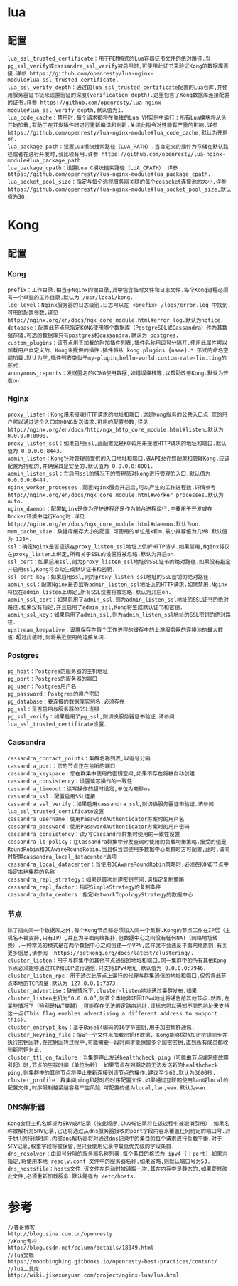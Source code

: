 # lua
## 配置
    lua_ssl_trusted_certificate：用于PEM格式的Lua容器证书文件的绝对路径.当pg_ssl_verify或cassandra_ssl_verify被启用时,可使用此证书来验证Kong的数据库连接.详参 https://github.com/openresty/lua-nginx-module#lua_ssl_trusted_certificate.
    lua_ssl_verify_depth：通过由lua_ssl_trusted_certificate配置的Lua仓库,并使用服务器证书链来设置验证的深度(verification depth).这里包含了Kong数据库连接配置的证书.详参 https://github.com/openresty/lua-nginx-module#lua_ssl_verify_depth,默认值为1.
    lua_code_cache：禁用时,每个请求都将在单独的Lua VM实例中运行：所有Lua模块将从头开始加载,有助于在开发插件时进行重新编译和刷新.关闭此指令对性能有严重的影响.详参 https://github.com/openresty/lua-nginx-module#lua_code_cache,默认为开启on.
    lua_package_path：设置Lua模块搜索路径（LUA_PATH）.当自定义的插件为存储在默认路径或者在进行开发时,会比较有用.详参 https://github.com/openresty/lua-nginx-module#lua_package_path.
    lua_package_cpath：设置Lua C模块搜索路径（LUA_CPATH）.详参 https://github.com/openresty/lua-nginx-module#lua_package_cpath.
    lua_socket_pool_size：指定与每个远程服务器关联的每个cosocket连接池的大小.详参  https://github.com/openresty/lua-nginx-module#lua_socket_pool_size,默认值为30.

# Kong
## 配置
### Kong
    prefix：工作目录.相当于Nginx的根目录,其中包含临时文件和日志文件.每个Kong进程必须有一个单独的工作目录.默认为 /usr/local/kong.
    log_level：Nginx服务器的日志级别.日志可以在 <prefix> /logs/error.log 中找到.可用的配置参数,详见 http://nginx.org/en/docs/ngx_core_module.html#error_log.默认为notice.
    database：配置此节点来指定KONG使用哪个数据库（PostgreSQL或Cassandra）作为其数据存储.可选的数据库只有postgres和cassandra.默认为 postgres.
    custom_plugins：该节点用于加载的附加插件列表,插件名称用逗号分隔开.使用此属性可以加载用户自定义的、Kong未提供的插件.插件将从 kong.plugins {name}.* 形式的命名空间加载.默认为空,插件列表类似于my-plugin,hello-world,custom-rate-limiting的形式.
    anonymous_reports：发送匿名的KONG使用数据,如错误堆栈等,以帮助改善Kong.默认为开启on.

### Nginx
    proxy_listen：Kong用来接收HTTP请求的地址和端口.这是Kong服务的公共入口点,您的用户可以通过这个入口向KONG发送请求.可用的配置参数,详见  http://nginx.org/en/docs/http/ngx_http_core_module.html#listen.默认为 0.0.0.0:8000.
    proxy_listen_ssl：如果启用ssl,此配置就是KONG用来接收HTTP请求的地址和端口.默认值为 0.0.0.0:8443.
    admin_listen：Kong针对管理员提供的入口地址和端口.该API允许您配置和管理Kong,应该配置为持私的,并确保其是安全的.默认值为 0.0.0.0:8001.
    admin_listen_ssl：在启用ssl的情况下的管理员对kong进行管理的入口.默认值为 0.0.0.0:8444.
    nginx_worker_processes：配置Nginx服务开启后,可以产生的工作进程数.详情参考 http://nginx.org/en/docs/ngx_core_module.html#worker_processes.默认为 auto.
    nginx_daemon：配置Nginx是作为守护进程还是作为前台进程运行.主要用于开发或在Docker环境中运行Kong时.详见 http://nginx.org/en/docs/ngx_core_module.html#daemon.默认为on.
    mem_cache_size：数据库缓存大小的配置.可使用的单位是k和m,最小推荐值为几MB.默认值为 128M.
    ssl：确定Nginx是否应该在proxy_listen_ssl地址上侦听HTTP请求.如果禁用,Nginx将仅在proxy_listen上绑定,所有关于SSL的设置将被忽略.默认为开启on.
    ssl_cert：如果启用ssl,则为proxy_listen_ssl地址的SSL证书的绝对路径.如果没有指定并启用ssl,Kong将自动生成默认证书和密钥.
    ssl_cert_key：如果启用ssl,则为proxy_listen_ssl地址的SSL密钥的绝对路径.
    admin_ssl：配置Nginx是否监听admin_listen_ssl地址上的HTTP请求.如果禁用,Nginx将仅在admin_listen上绑定,所有SSL设置将被忽略.默认为开启on.
    admin_ssl_cert：如果启用了admin_ssl,则为admin_listen_ssl地址的SSL证书的绝对路径.如果没有指定,并且启用了admin_ssl,Kong将生成默认证书和密钥.
    admin_ssl_key：如果启用了admin_ssl,则为admin_listen_ssl地址的SSL密钥的绝对路径.
    upstream_keepalive：设置保存在每个工作进程的缓存中的上游服务器的连接池的最大数值.超过此值时,则将最近使用的连接关闭.

### Postgres
    pg_host：Postgres的服务器的主机地址
    pg_port：Postgres的服务器的端口
    pg_user：Postgres用户名
    pg_password：Postgres的用户密码
    pg_database：要连接的数据库实例名,必须存在
    pg_ssl：是否启用与服务器的SSL连接
    pg_ssl_verify：如果启用了pg_ssl,则切换服务器证书验证.请参阅lua_ssl_trusted_certificate设置.

### Cassandra
    cassandra_contact_points：集群名称列表,以逗号分隔
    cassandra_port：您的节点正在监听的端口
    cassandra_keyspace：您在群集中使用的密钥空间,如果不存在将被自动创建
    cassandra_consistency：设置读写操作的一致性
    cassandra_timeout：读写操作的超时设定,单位为毫秒ms
    cassandra_ssl：配置启用SSL连接
    cassandra_ssl_verify：如果启用cassandra_ssl,则切换服务器证书验证.请参阅lua_ssl_trusted_certificate设置
    cassandra_username：使用PasswordAuthenticator方案时的用户名
    cassandra_password：使用PasswordAuthenticator方案时的用户密码
    cassandra_consistency：读/写Cassandra群集时使用的一致性设置
    cassandra_lb_policy：在Cassandra群集中分发查询时使用的负载均衡策略.接受的值是RoundRobin和DCAwareRoundRobin.当且仅当您使用多数据中心集群时方可配置,此时,请同时配置cassandra_local_datacenter选项
    cassandra_local_datacenter：当使用DCAwareRoundRobin策略时,必须在KONG节点中指定本地集群的名称
    cassandra_repl_strategy：如果是首次创建密钥空间,请指定复制策略
    cassandra_repl_factor：指定SimpleStrategy的复制条件
    cassandra_data_centers：指定NetworkTopologyStrategy的数据中心

### 节点
    除了指向同一个数据库之外,每个Kong节点都必须加入同一个集群.Kong的节点工作在IP层（主机名不被支持,只有IP）,并且为平面网络拓扑,但数据中心之间没有任何NAT（网络地址转换）.一种常见的模式是在两个数据中心之间创建一个VPN,这样就不会违反平面网络原则.有关更多信息,请参阅  https://getkong.org/docs/latest/clustering/.
    cluster_listen：用于与群集中的其他节点通信的地址和端口.同一集群中的所有其他Kong节点必须能够通过TCP和UDP进行通信.只支持IPv4地址.默认值为 0.0.0.0:7946.
    cluster_listen_rpc：用于通过此节点上运行的代理与群集通信的地址和端口.仅包含此节点本地的TCP流量.默认为 127.0.0.1:7373.
    cluster_advertise：缺省情况下,cluster-listen地址通过集群发布.如果cluster_listen主机为“0.0.0.0”,则首个本地非环回IPv4地址将通告给其他节点.然而,在某些情况下（特别是NAT穿越）,可能存在无法绑定路由地址.该标志可以通知不同的地址来支持这一点(This flag enables advertising a different address to support this).
    cluster_encrypt_key：基于Base64编码的16字节密钥,用于加密集群通讯.
    cluster_keyring_file：指定一个文件来加载密钥环数据. Kong能够保持加密密钥同步并执行密钥回转.在密钥回转过程中,可能需要一段时间才能保留多个加密密钥,直到所有成员都收到新密钥为止.
    cluster_ttl_on_failure：当集群停止发送healthcheck ping（可能由节点或网络故障引起）时,节点的生存时间（单位为秒）.如果节点在到期之前无法发送新的healthcheck ping,则集群中的其他节点将停止重新连接到该节点的操作.建议至少60.默认为3600秒.
    cluster_profile：群集间ping和超时的时序配置文件.如果通过互联网使用lan或local的配置文件,时序限制越紧越容易产生风险.可配置的值为local,lan,wan,默认为wan.

### DNS解析器
    Kong会将主机名解析为SRV或A记录（按此顺序,CNAME记录将在该过程中被取消引用）.如果名称被解析为SRV记录,它还将通过从dns服务器接收的port字段内容来覆盖任何给定的端口号.对于ttl的持续时间,内部dns解析器将对通过dns记录中的条目的每个请求进行负载平衡.对于SRV记录,权重字段将被保留,但只会使用记录中最低优先级的字段条目.
    dns_resolver：由逗号分隔的服务器名称列表,每个条目的格式为 ipv4 [：port].如果未指定,将使用本地 resolv.conf 文件中的服务器名称.如果省略,则默认端口号为53.
    dns_hostsfile：hosts文件.该文件在启动时被读取一次,其在内存中是静态的.如果要修改此文件,必须重新加载服务.默认路径为 /etc/hosts.

# 参考
    //春哥博客
    http://blog.sina.com.cn/openresty
    //Kong专栏
    http://blog.csdn.net/column/details/18049.html
    //lua文档
    https://moonbingbing.gitbooks.io/openresty-best-practices/content/
    //lua工具库
    http://wiki.jikexueyuan.com/project/nginx-lua/lua.html
